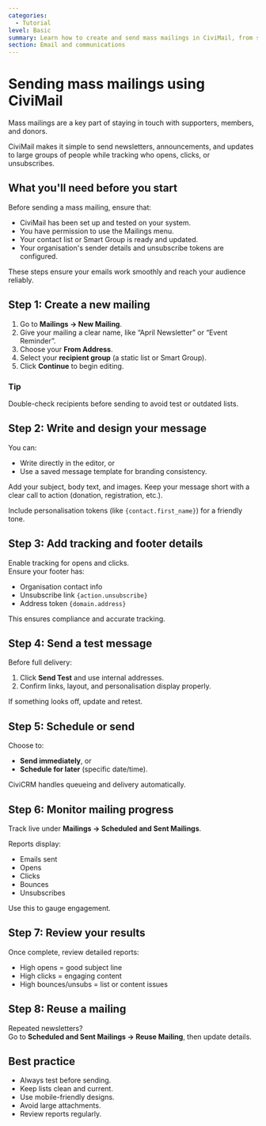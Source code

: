 ```yaml
---
categories:
  - Tutorial
level: Basic
summary: Learn how to create and send mass mailings in CiviMail, from selecting your audience to designing, testing, and reviewing your campaign.
section: Email and communications
---
```


# Sending mass mailings using CiviMail

Mass mailings are a key part of staying in touch with supporters, members, and donors.

CiviMail makes it simple to send newsletters, announcements, and updates to large groups of people while tracking who opens, clicks, or unsubscribes.

## What you'll need before you start

Before sending a mass mailing, ensure that:

- CiviMail has been set up and tested on your system.  
- You have permission to use the Mailings menu.  
- Your contact list or Smart Group is ready and updated.  
- Your organisation's sender details and unsubscribe tokens are configured.  

These steps ensure your emails work smoothly and reach your audience reliably.

## Step 1: Create a new mailing

1. Go to **Mailings → New Mailing**.  
2. Give your mailing a clear name, like “April Newsletter” or “Event Reminder”.  
3. Choose your **From Address**.  
4. Select your **recipient group** (a static list or Smart Group).  
5. Click **Continue** to begin editing.

### Tip
Double-check recipients before sending to avoid test or outdated lists.

## Step 2: Write and design your message

You can:

- Write directly in the editor, or  
- Use a saved message template for branding consistency.  

Add your subject, body text, and images. Keep your message short with a clear call to action (donation, registration, etc.).

Include personalisation tokens (like `{contact.first_name}`) for a friendly tone.

## Step 3: Add tracking and footer details

Enable tracking for opens and clicks.  
Ensure your footer has:

- Organisation contact info  
- Unsubscribe link `{action.unsubscribe}`  
- Address token `{domain.address}`  

This ensures compliance and accurate tracking.

## Step 4: Send a test message

Before full delivery:

1. Click **Send Test** and use internal addresses.  
2. Confirm links, layout, and personalisation display properly.  

If something looks off, update and retest.

## Step 5: Schedule or send

Choose to:

- **Send immediately**, or  
- **Schedule for later** (specific date/time).  

CiviCRM handles queueing and delivery automatically.

## Step 6: Monitor mailing progress

Track live under **Mailings → Scheduled and Sent Mailings**.

Reports display:

- Emails sent  
- Opens  
- Clicks  
- Bounces  
- Unsubscribes  

Use this to gauge engagement.

## Step 7: Review your results

Once complete, review detailed reports:

- High opens = good subject line  
- High clicks = engaging content  
- High bounces/unsubs = list or content issues  

## Step 8: Reuse a mailing

Repeated newsletters?  
Go to **Scheduled and Sent Mailings → Reuse Mailing**, then update details.

## Best practice

- Always test before sending.  
- Keep lists clean and current.  
- Use mobile-friendly designs.  
- Avoid large attachments.  
- Review reports regularly.
